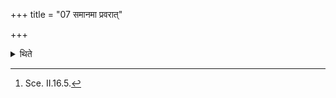 +++
title = "07 समानमा प्रवरात्"

+++

<details><summary>थिते</summary>

7. Upto Pravara[^1] everything is the same (as in the basic paradigm).  

[^1]: Sce. II.16.5.  

</details>

